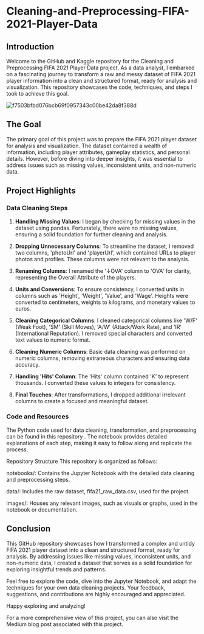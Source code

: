 # Cleaning-and-Preprocessing-FIFA-2021-Player-Data

## Introduction
Welcome to the GitHub and Kaggle repository for the Cleaning and Preprocessing FIFA 2021 Player Data project. As a data analyst, I embarked on a fascinating journey to transform a raw and messy dataset of FIFA 2021 player information into a clean and structured format, ready for analysis and visualization. This repository showcases the code, techniques, and steps I took to achieve this goal.

![f7503bfbd076bcb69f0957343c00be42da8f388d](https://github.com/S-Tanwar/Cleaning-and-Preprocessing-FIFA-2021-Player-Data-/assets/95356553/0a32b5b4-ea0c-4d65-883e-98f2f426d432)

## The Goal
The primary goal of this project was to prepare the FIFA 2021 player dataset for analysis and visualization. The dataset contained a wealth of information, including player attributes, gameplay statistics, and personal details. However, before diving into deeper insights, it was essential to address issues such as missing values, inconsistent units, and non-numeric data.

## Project Highlights
### Data Cleaning Steps
1. **Handling Missing Values**: I began by checking for missing values in the dataset using pandas. Fortunately, there were no missing values, ensuring a solid foundation for further cleaning and analysis.

2. **Dropping Unnecessary Columns**: To streamline the dataset, I removed two columns, 'photoUrl' and 'playerUrl', which contained URLs to player photos and profiles. These columns were not relevant to the analysis.

3. **Renaming Columns**: I renamed the '↓OVA' column to 'OVA' for clarity, representing the Overall Attribute of the players.

4. **Units and Conversions**: To ensure consistency, I converted units in columns such as 'Height', 'Weight', 'Value', and 'Wage'. Heights were converted to centimeters, weights to kilograms, and monetary values to euros.

5. **Cleaning Categorical Columns**: I cleaned categorical columns like 'W/F' (Weak Foot), 'SM' (Skill Moves), 'A/W' (Attack/Work Rate), and 'IR' (International Reputation). I removed special characters and converted text values to numeric format.

6. **Cleaning Numeric Columns**: Basic data cleaning was performed on numeric columns, removing extraneous characters and ensuring data accuracy.

7. **Handling 'Hits' Column**: The 'Hits' column contained 'K' to represent thousands. I converted these values to integers for consistency.

8. **Final Touches**: After transformations, I dropped additional irrelevant columns to create a focused and meaningful dataset.

### Code and Resources
The Python code used for data cleaning, transformation, and preprocessing can be found in this repository . The notebook provides detailed explanations of each step, making it easy to follow along and replicate the process.

Repository Structure
This repository is organized as follows:

notebooks/: Contains the Jupyter Notebook with the detailed data cleaning and preprocessing steps.

data/: Includes the raw dataset, fifa21_raw_data.csv, used for the project.

images/: Houses any relevant images, such as visuals or graphs, used in the notebook or documentation.


## Conclusion
This GitHub repository showcases how I transformed a complex and untidy FIFA 2021 player dataset into a clean and structured format, ready for analysis. By addressing issues like missing values, inconsistent units, and non-numeric data, I created a dataset that serves as a solid foundation for exploring insightful trends and patterns.

Feel free to explore the code, dive into the Jupyter Notebook, and adapt the techniques for your own data cleaning projects. Your feedback, suggestions, and contributions are highly encouraged and appreciated.

Happy exploring and analyzing!

For a more comprehensive view of this project, you can also visit the Medium blog post associated with this project.
